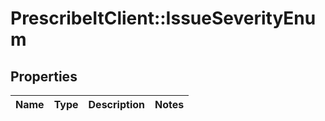 # PrescribeItClient::IssueSeverityEnum

## Properties
Name | Type | Description | Notes
------------ | ------------- | ------------- | -------------

